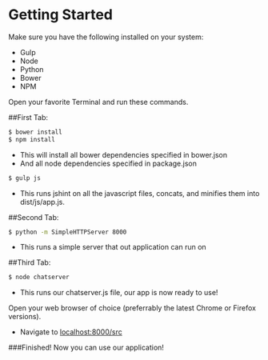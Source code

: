 # Getting Started

Make sure you have the following installed on your system:
* Gulp
* Node
* Python
* Bower
* NPM

Open your favorite Terminal and run these commands.

##First Tab:
```sh
$ bower install
$ npm install
```
* This will install all bower dependencies specified in bower.json
* And all node dependencies specified in package.json

```sh
$ gulp js
```
* This runs jshint on all the javascript files, concats, and minifies them into dist/js/app.js.

##Second Tab:
```sh
$ python -m SimpleHTTPServer 8000
```
* This runs a simple server that out application can run on

##Third Tab:
```sh
$ node chatserver
```
* This runs our chatserver.js file, our app is now ready to use!

Open your web browser of choice (preferrably the latest Chrome or Firefox versions).

-   Navigate to [localhost:8000/src]

###Finished! Now you can use our application!



[localhost:8000/src]:localhost:8000/src
